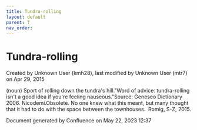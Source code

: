 ```yaml
---
title: Tundra-rolling
layout: default
parent: T
nav_order:
---
```


# Tundra-rolling

Created by  Unknown User (kmh28), last modified by  Unknown User (mtr7) on Apr 29, 2015

(noun) Sport of rolling down the tundra's hill.&quot;Word of advice: tundra-rolling isn't a good idea if you're feeling nauseous.&quot;Source: Geneseo Dictionary 2006. Nicodemi.Obsolete. No one knew what this meant, but many thought that it had to do with the space between the townhouses.  Romig, S-Z, 2015.

Document generated by Confluence on May 22, 2023 12:37


